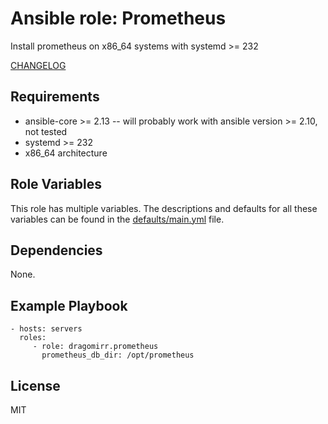 Ansible role: Prometheus
=========

Install prometheus on x86_64 systems with systemd >= 232

[CHANGELOG](https://github.com/dragomirr/ansible-role-prometheus/blob/main/CHANGELOG.md)

Requirements
------------

* ansible-core >= 2.13 -- will probably work with ansible version >= 2.10, not tested
* systemd >= 232
* x86_64 architecture

Role Variables
--------------

This role has multiple variables. The descriptions and defaults for all these variables can be found in the [defaults/main.yml](./defaults/main.yml) file.

Dependencies
------------

None.

Example Playbook
----------------

    - hosts: servers
      roles:
         - role: dragomirr.prometheus
           prometheus_db_dir: /opt/prometheus

License
-------

MIT
